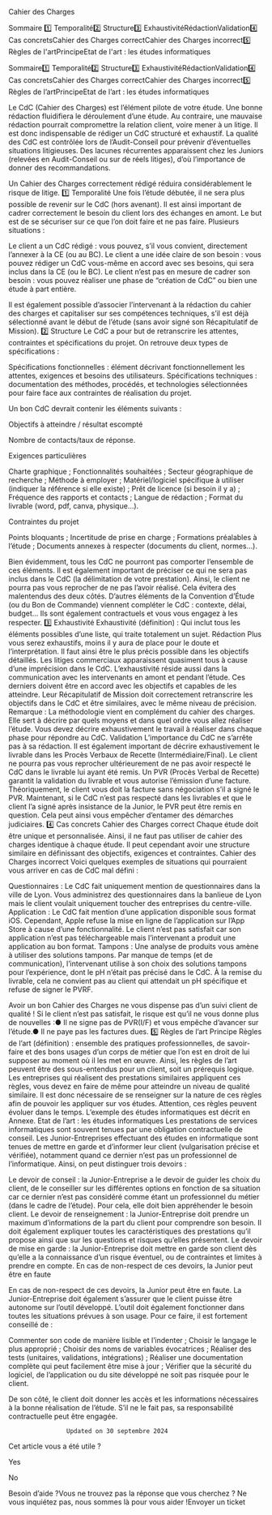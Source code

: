 



Cahier des Charges

Sommaire 
1️⃣ Temporalité2️⃣ Structure3️⃣ ExhaustivitéRédactionValidation4️⃣ Cas concretsCahier des Charges correctCahier des Charges incorrect5️⃣ Règles de l'artPrincipeEtat de l'art : les études informatiques



Sommaire1️⃣ Temporalité2️⃣ Structure3️⃣ ExhaustivitéRédactionValidation4️⃣ Cas concretsCahier des Charges correctCahier des Charges incorrect5️⃣ Règles de l’artPrincipeEtat de l’art : les études informatiques





 














Le CdC (Cahier des Charges) est l’élément pilote de votre étude. Une bonne rédaction fluidifiera le déroulement d’une étude. Au contraire, une mauvaise rédaction pourrait compromettre la relation client, voire mener à un litige.
Il est donc indispensable de rédiger un CdC structuré et exhaustif. La qualité des CdC est contrôlée lors de l’Audit-Conseil pour prévenir d’éventuelles situations litigieuses. Des lacunes récurrentes apparaissent chez les Juniors (relevées en Audit-Conseil ou sur de réels litiges), d’où l’importance de donner des recommandations.

Un Cahier des Charges correctement rédigé réduira considérablement le risque de litige.
1️⃣ Temporalité
Une fois l’étude débutée, il ne sera plus possible de revenir sur le CdC (hors avenant). Il est ainsi important de cadrer correctement le besoin du client lors des échanges en amont. Le but est de se sécuriser sur ce que l’on doit faire et ne pas faire.
Plusieurs situations :

Le client a un CdC rédigé : vous pouvez, s’il vous convient, directement l’annexer à la CE (ou au BC).
Le client a une idée claire de son besoin : vous pouvez rédiger un CdC vous-même en accord avec ses besoins, qui sera inclus dans la CE (ou le BC).
Le client n’est pas en mesure de cadrer son besoin : vous pouvez réaliser une phase de “création de CdC” ou bien une étude à part entière.

Il est également possible d’associer l’intervenant à la rédaction du cahier des charges et capitaliser sur ses compétences techniques, s’il est déjà sélectionné avant le début de l’étude (sans avoir signé son Récapitulatif de Mission).
2️⃣ Structure
Le CdC a pour but de retranscrire les attentes, contraintes et spécifications du projet.
On retrouve deux types de spécifications :

Spécifications fonctionnelles : élément décrivant fonctionnellement les attentes, exigences et besoins des utilisateurs.
Spécifications techniques : documentation des méthodes, procédés, et technologies sélectionnées pour faire face aux contraintes de réalisation du projet.

Un bon CdC devrait contenir les éléments suivants :

Objectifs à atteindre / résultat escompté

Nombre de contacts/taux de réponse.


Exigences particulières

Charte graphique ;
Fonctionnalités souhaitées ;
Secteur géographique de recherche ;
Méthode à employer ;
Matériel/logiciel spécifique à utiliser (indiquer la référence si elle existe) ;
Prêt de licence (si besoin il y a) ;
Fréquence des rapports et contacts ;
Langue de rédaction ;
Format du livrable (word, pdf, canva, physique…).


Contraintes du projet

Points bloquants ;
Incertitude de prise en charge ;
Formations préalables à l’étude ;
Documents annexes à respecter (documents du client, normes…).



Bien évidemment, tous les CdC ne pourront pas comporter l’ensemble de ces éléments. Il est également important de préciser ce qui ne sera pas inclus dans le CdC (la délimitation de votre prestation). Ainsi, le client ne pourra pas vous reprocher de ne pas l’avoir réalisé. Cela évitera des malentendus des deux côtés.
D’autres éléments de la Convention d’Étude (ou du Bon de Commande) viennent compléter le CdC : contexte, délai, budget… Ils sont également contractuels et vous vous engagez à les respecter.
3️⃣ Exhaustivité
Exhaustivité (définition) : Qui inclut tous les éléments possibles d’une liste, qui traite totalement un sujet. 
Rédaction
Plus vous serez exhaustifs, moins il y aura de place pour le doute et l’interprétation. Il faut ainsi être le plus précis possible dans les objectifs détaillés. Les litiges commerciaux apparaissent quasiment tous à cause d’une imprécision dans le CdC.
L’exhaustivité réside aussi dans la communication avec les intervenants en amont et pendant l’étude. Ces derniers doivent être en accord avec les objectifs et capables de les atteindre. Leur Récapitulatif de Mission doit correctement retranscrire les objectifs dans le CdC et être similaires, avec le même niveau de précision.
Remarque : La méthodologie vient en complément du cahier des charges. Elle sert à décrire par quels moyens et dans quel ordre vous allez réaliser l’étude. Vous devez décrire exhaustivement le travail à réaliser dans chaque phase pour répondre au CdC.
Validation
L’importance du CdC ne s’arrête pas à sa rédaction. Il est également important de décrire exhaustivement le livrable dans les Procès Verbaux de Recette (Intermédiaire/Final). Le client ne pourra pas vous reprocher ultérieurement de ne pas avoir respecté le CdC dans le livrable lui ayant été remis.
Un PVR (Procès Verbal de Recette) garantit la validation du livrable et vous autorise l’émission d’une facture. Théoriquement, le client vous doit la facture sans négociation s’il a signé le PVR. Maintenant, si le CdC n’est pas respecté dans les livrables et que le client l’a signé après insistance de la Junior, le PVR peut être remis en question. Cela peut ainsi vous empêcher d’entamer des démarches judiciaires. 
4️⃣ Cas concrets
Cahier des Charges correct
Chaque étude doit être unique et personnalisée. Ainsi, il ne faut pas utiliser de cahier des charges identique à chaque étude. Il peut cependant avoir une structure similaire en définissant des objectifs, exigences et contraintes.
Cahier des Charges incorrect
Voici quelques exemples de situations qui pourraient vous arriver en cas de CdC mal défini :

Questionnaires : Le CdC fait uniquement mention de questionnaires dans la ville de Lyon. Vous administrez des questionnaires dans la banlieue de Lyon mais le client voulait uniquement toucher des entreprises du centre-ville.
Application : Le CdC fait mention d’une application disponible sous format iOS. Cependant, Apple refuse la mise en ligne de l’application sur l’App Store à cause d’une fonctionnalité. Le client n’est pas satisfait car son application n’est pas téléchargeable mais l’intervenant a produit une application au bon format.
Tampons : Une analyse de produits vous amène à utiliser des solutions tampons. Par manque de temps (et de communication), l’intervenant utilise à son choix des solutions tampons pour l’expérience, dont le pH n’était pas précisé dans le CdC. À la remise du livrable, cela ne convient pas au client qui attendait un pH spécifique et refuse de signer le PVRF.

Avoir un bon Cahier des Charges ne vous dispense pas d’un suivi client de qualité ! Si le client n’est pas satisfait, le risque est qu’il ne vous donne plus de nouvelles :● Il ne signe pas de PVR(I/F) et vous empêche d’avancer sur l’étude.● Il ne paye pas les factures dues.
5️⃣ Règles de l’art
Principe
Règles de l’art (définition) : ensemble des pratiques professionnelles, de savoir-faire et des bons usages d’un corps de métier que l’on est en droit de lui supposer au moment où il les met en œuvre.
Ainsi, les règles de l’art peuvent être des sous-entendus pour un client, soit un prérequis logique. Les entreprises qui réalisent des prestations similaires appliquent ces règles, vous devez en faire de même pour atteindre un niveau de qualité similaire.
Il est donc nécessaire de se renseigner sur la nature de ces règles afin de pouvoir les appliquer sur vos études. Attention, ces règles peuvent évoluer dans le temps. L’exemple des études informatiques est décrit en Annexe.
Etat de l’art : les études informatiques
Les prestations de services informatiques sont souvent tenues par une obligation contractuelle de conseil. Les Junior-Entreprises effectuant des études en informatique sont tenues de mettre en garde et d’informer leur client (vulgarisation précise et vérifiée), notamment quand ce dernier n’est pas un professionnel de l’informatique. Ainsi, on peut distinguer trois devoirs :

Le devoir de conseil : la Junior-Entreprise a le devoir de guider les choix du client, de le conseiller sur les différentes options en fonction de sa situation car ce dernier n’est pas considéré comme étant un professionnel du métier (dans le cadre de l’étude). Pour cela, elle doit bien appréhender le besoin client.
Le devoir de renseignement : la Junior-Entreprise doit prendre un maximum d’informations de la part du client pour comprendre son besoin. Il doit également expliquer toutes les caractéristiques des prestations qu’il propose ainsi que sur les questions et risques qu’elles présentent.
Le devoir de mise en garde : la Junior-Entreprise doit mettre en garde son client dès qu’elle a la connaissance d’un risque éventuel, ou de contraintes et limites à prendre en compte. En cas de non-respect de ces devoirs, la Junior peut être en faute

En cas de non-respect de ces devoirs, la Junior peut être en faute. La Junior-Entreprise doit également s’assurer que le client puisse être autonome sur l’outil développé. L’outil doit également fonctionner dans toutes les situations prévues à son usage. Pour ce faire, il est fortement conseillé de :

Commenter son code de manière lisible et l’indenter ;
Choisir le langage le plus approprié ;
Choisir des noms de variables évocatrices ;
Réaliser des tests (unitaires, validations, intégrations) ;
Réaliser une documentation complète qui peut facilement être mise à jour ;
Vérifier que la sécurité du logiciel, de l’application ou du site développé ne soit pas risquée pour le client.

De son côté, le client doit donner les accès et les informations nécessaires à la bonne réalisation de l’étude. S’il ne le fait pas, sa responsabilité contractuelle peut être engagée.


					Updated on 30 septembre 2024				



Cet article vous a été utile ?




Yes



No





Besoin d’aide ?Vous ne trouvez pas la réponse que vous cherchez ? Ne vous inquiétez pas, nous sommes là pour vous aider !Envoyer un ticket

